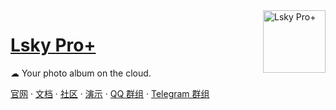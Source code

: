 <img align="right" width="100" src="https://avatars.githubusercontent.com/u/100565733?s=200" alt="Lsky Pro+"/>

<h1 align="left"><a href="https://www.lsky.pro">Lsky Pro+</a></h1>

☁ Your photo album on the cloud.

[官网](https://www.lsky.pro) &middot;
[文档](https://docs.lsky.pro) &middot;
[社区](https://bbs.lskypro.com) &middot;
[演示](https://v2.lskypro.com) &middot;
[QQ 群组](https://qm.qq.com/cgi-bin/qm/qr?k=Fqnm6yKh8lyWc3wG9o4EjiG5raYmtBFY&jump_from=webapi) &middot;
[Telegram 群组](https://t.me/lsky_pro)